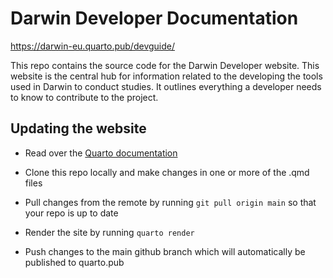 # Darwin Developer Documentation

<https://darwin-eu.quarto.pub/devguide/>

This repo contains the source code for the Darwin Developer website. This website is the central hub for information related to the developing the tools used in Darwin to conduct studies. It outlines everything a developer needs to know to contribute to the project.

## Updating the website

-   Read over the [Quarto documentation](https://quarto.org/docs/books/)

-   Clone this repo locally and make changes in one or more of the .qmd files

-   Pull changes from the remote by running `git pull origin main` so that your repo is up to date

-   Render the site by running `quarto render`

-   Push changes to the main github branch which will automatically be published to quarto.pub
